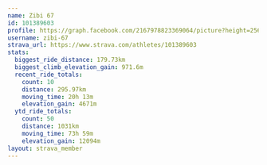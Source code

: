 ```yaml
---
name: Zibi 67
id: 101389603
profile: https://graph.facebook.com/2167978823369064/picture?height=256&width=256
username: zibi-67
strava_url: https://www.strava.com/athletes/101389603
stats:
  biggest_ride_distance: 179.73km
  biggest_climb_elevation_gain: 971.6m
  recent_ride_totals:
    count: 10
    distance: 295.97km
    moving_time: 20h 13m
    elevation_gain: 4671m
  ytd_ride_totals:
    count: 50
    distance: 1031km
    moving_time: 73h 59m
    elevation_gain: 12094m
layout: strava_member
--- 
```

